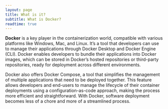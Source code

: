 ```yaml
---
layout: page
title: What is it?
subtitle: What is Docker?
readtime: true
---
```

**Docker** is a key player in the containerization world, compatible with various platforms like Windows, Mac, and Linux. It’s a tool that developers can use to manage their applications through Docker Desktop and Docker Engine (CLI). Docker enables developers to bundle their applications into Docker images, which can be stored in Docker’s hosted repositories or third-party repositories, ready for deployment across different environments.

Docker also offers Docker Compose, a tool that simplifies the management of multiple applications that need to be deployed together. This feature allows developers and end-users to manage the lifecycle of their container deployments using a configuration-as-code approach, making the process more efficient and straightforward. With Docker, software deployment becomes less of a chore and more of a streamlined process.
